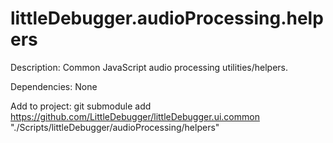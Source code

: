 # littleDebugger.audioProcessing.helpers

Description:
Common JavaScript audio processing utilities/helpers.

Dependencies:
None

Add to project:
git submodule add https://github.com/LittleDebugger/littleDebugger.ui.common "./Scripts/littleDebugger/audioProcessing/helpers"